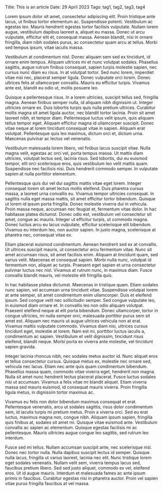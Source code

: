 Title: This is an article
Date: 29 April 2023
Tags: tag1, tag2, tag3, tag4

Lorem ipsum dolor sit amet, consectetur adipiscing elit. Proin tristique ante lacus, ut finibus tortor elementum ac. Suspendisse potenti. Vestibulum ac egestas leo. Mauris hendrerit egestas tortor facilisis vulputate. Nullam lorem augue, vestibulum dapibus laoreet a, aliquet eu massa. Donec ut arcu vulputate, efficitur elit et, consequat massa. Aenean blandit, nisi in ornare fringilla, diam nibh sodales purus, ac consectetur quam arcu at tellus. Morbi sed tempus ipsum, vitae iaculis massa.

Vestibulum at condimentum nisl. Donec aliquam sem sed ex tincidunt, id ornare enim tempus. Aliquam ultrices mi et nunc volutpat sodales. Phasellus sagittis, augue rutrum finibus consequat, sapien turpis molestie sapien, nec cursus nunc diam eu risus. In at volutpat tortor. Sed nunc lorem, imperdiet vitae nisi nec, placerat semper ligula. Donec vulputate orci lorem. Donec ultrices felis at ullamcorper convallis. Mauris eu efficitur turpis. Vivamus ante est, blandit eu odio ut, mollis posuere leo.

Quisque a pellentesque risus. In a lorem ultricies, suscipit tellus sed, fringilla magna. Aenean finibus semper nulla, id aliquam nibh dignissim ut. Integer ultricies ornare ex. Duis lobortis turpis quis nulla pretium ultrices. Curabitur mollis magna sit amet ligula auctor, nec blandit tortor lacinia. Proin sit amet laoreet nibh, et tempor diam. Pellentesque luctus velit ipsum, quis aliquam tellus tempor eget. Aliquam efficitur magna id ullamcorper suscipit. Donec vitae neque at lorem tincidunt consequat vitae in sapien. Aliquam erat volutpat. Pellentesque quis leo maximus, dictum orci et, dictum urna. Maecenas pulvinar ac lectus vel venenatis.

Vestibulum malesuada lorem libero, vel finibus lacus suscipit vitae. Nulla magna velit, egestas ac orci vel, porta tempus massa. Ut mattis diam ultricies, volutpat lectus sed, lacinia risus. Sed lobortis, dui eu euismod tempor, elit orci scelerisque eros, quis vestibulum leo velit mattis quam. Suspendisse nec facilisis nisi. Duis hendrerit commodo semper. In vulputate sapien at nulla porttitor elementum.

Pellentesque quis dui vel dui sagittis mattis vitae eget lorem. Integer consequat lorem sit amet lectus mollis eleifend. Duis pharetra cursus massa, a laoreet urna convallis eu. Vivamus tempor ultricies consequat. In sagittis nulla eget massa mattis, sit amet efficitur tortor bibendum. Quisque ut lorem id ipsum porta fringilla. Donec molestie viverra dui in vehicula. Proin massa neque, accumsan nec feugiat et, fermentum vitae dolor. In hac habitasse platea dictumst. Donec odio est, vestibulum vel consectetur sit amet, congue ac mauris. Integer ut efficitur turpis, ut commodo magna. Donec luctus arcu eu lacus vulputate, efficitur scelerisque elit bibendum. Vivamus eu interdum leo, non auctor sapien. In justo magna, scelerisque at pharetra nec, consequat vitae ex.

Etiam placerat euismod condimentum. Aenean hendrerit sed ex at convallis. Ut ultrices suscipit mauris, ut consectetur arcu fermentum vitae. Nunc sit amet accumsan risus, sit amet facilisis enim. Aliquam at tincidunt quam, sed varius velit. Maecenas et consequat sapien. Morbi nulla nunc, volutpat id fermentum non, aliquet ac turpis. Praesent eget sapien et urna consectetur pulvinar luctus nec nisl. Vivamus at rutrum nunc, in maximus diam. Fusce convallis blandit mauris, vel molestie elit fringilla quis.

In hac habitasse platea dictumst. Maecenas in tristique quam. Etiam sodales nunc sapien, vel accumsan urna tincidunt vitae. Suspendisse volutpat lorem at ante semper, sit amet condimentum enim ullamcorper. Duis et eleifend ipsum. Sed congue velit nec sollicitudin semper. Sed congue vulputate leo, in euismod diam ornare et. In convallis leo non odio aliquam volutpat. Praesent eleifend neque at elit porta bibendum. Donec ullamcorper, tortor in congue ultricies, mi nulla semper orci, malesuada porttitor purus sem sit amet est. Aliquam nec mauris ut augue ultrices vehicula non at erat. Vivamus mattis vulputate commodo. Vivamus diam nisi, ultrices cursus tincidunt eget, molestie at lorem. Nam est mi, porttitor luctus iaculis a, condimentum ac sapien. Vestibulum et velit dignissim, tincidunt risus eleifend, blandit neque. Morbi porta ex viverra ante molestie, vel tincidunt sapien gravida.

Integer lacinia rhoncus nibh, nec sodales metus auctor id. Nunc aliquet eros et tellus consectetur cursus. Quisque metus ex, molestie nec ornare sed, vehicula nec lacus. Etiam nec ante quis quam condimentum bibendum. Phasellus massa quam, commodo vitae viverra eget, hendrerit non magna. Nulla sit amet nunc hendrerit lectus placerat placerat. Fusce luctus sodales nisi ut accumsan. Vivamus a felis vitae mi blandit aliquet. Etiam viverra massa sed mauris euismod, id consequat mauris viverra. Proin fringilla ligula metus, in dignissim tortor maximus ac.

Vivamus eu felis non dolor bibendum maximus consequat et erat. Pellentesque venenatis, arcu ut sodales sagittis, risus dolor condimentum sem, id iaculis turpis mi pretium metus. Proin a viverra orci. Sed eu erat luctus, maximus magna non, congue nibh. Aliquam ipsum sapien, fringilla quis finibus at, sodales sit amet mi. Quisque vitae euismod ante. Vestibulum convallis ac sapien ac elementum. Quisque egestas facilisis mi ac pellentesque. Mauris ultricies augue congue leo sagittis, sed rutrum leo interdum.

Fusce sed mi tellus. Nullam accumsan suscipit ante, nec scelerisque nisl. Donec nec tortor nulla. Nulla dapibus suscipit lectus id semper. Quisque nulla lacus, fringilla ut varius laoreet, lacinia nec elit. Nunc tristique lorem eget sodales venenatis. Nullam velit sem, viverra tempus lacus sed, faucibus pretium libero. Sed sed justo aliquet, commodo ex vel, eleifend eros. Ut id augue mauris. Interdum et malesuada fames ac ante ipsum primis in faucibus. Curabitur egestas nisi in pharetra auctor. Proin vel sapien vitae purus fringilla faucibus at vel massa.
